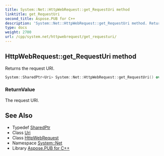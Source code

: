 ```yaml
---
title: System::Net::HttpWebRequest::get_RequestUri method
linktitle: get_RequestUri
second_title: Aspose.PUB for C++
description: 'System::Net::HttpWebRequest::get_RequestUri method. Returns the request URI in C++.'
type: docs
weight: 2700
url: /cpp/system.net/httpwebrequest/get_requesturi/
---
```

## HttpWebRequest::get_RequestUri method


Returns the request URI.

```cpp
System::SharedPtr<Uri> System::Net::HttpWebRequest::get_RequestUri() override
```


### ReturnValue

The request URI.

## See Also

* Typedef [SharedPtr](../../../system/sharedptr/)
* Class [Uri](../../../system/uri/)
* Class [HttpWebRequest](../)
* Namespace [System::Net](../../)
* Library [Aspose.PUB for C++](../../../)
